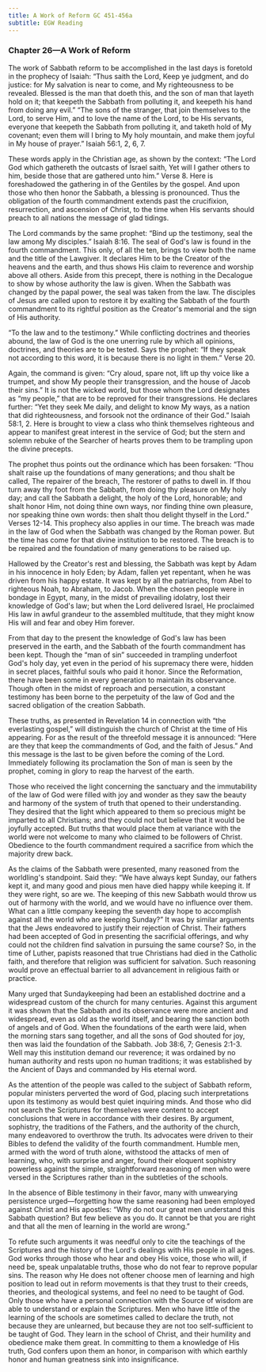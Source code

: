 ```yaml
---
title: A Work of Reform GC 451-456a
subtitle: EGW Reading
---
```


### Chapter 26—A Work of Reform

The work of Sabbath reform to be accomplished in the last days is foretold in the prophecy of Isaiah: “Thus saith the Lord, Keep ye judgment, and do justice: for My salvation is near to come, and My righteousness to be revealed. Blessed is the man that doeth this, and the son of man that layeth hold on it; that keepeth the Sabbath from polluting it, and keepeth his hand from doing any evil.” “The sons of the stranger, that join themselves to the Lord, to serve Him, and to love the name of the Lord, to be His servants, everyone that keepeth the Sabbath from polluting it, and taketh hold of My covenant; even them will I bring to My holy mountain, and make them joyful in My house of prayer.” Isaiah 56:1, 2, 6, 7.

These words apply in the Christian age, as shown by the context: “The Lord God which gathereth the outcasts of Israel saith, Yet will I gather others to him, beside those that are gathered unto him.” Verse 8. Here is foreshadowed the gathering in of the Gentiles by the gospel. And upon those who then honor the Sabbath, a blessing is pronounced. Thus the obligation of the fourth commandment extends past the crucifixion, resurrection, and ascension of Christ, to the time when His servants should preach to all nations the message of glad tidings.

The Lord commands by the same prophet: “Bind up the testimony, seal the law among My disciples.” Isaiah 8:16. The seal of God's law is found in the fourth commandment. This only, of all the ten, brings to view both the name and the title of the Lawgiver. It declares Him to be the Creator of the heavens and the earth, and thus shows His claim to reverence and worship above all others. Aside from this precept, there is nothing in the Decalogue to show by whose authority the law is given. When the Sabbath was changed by the papal power, the seal was taken from the law. The disciples of Jesus are called upon to restore it by exalting the Sabbath of the fourth commandment to its rightful position as the Creator's memorial and the sign of His authority.

“To the law and to the testimony.” While conflicting doctrines and theories abound, the law of God is the one unerring rule by which all opinions, doctrines, and theories are to be tested. Says the prophet: “If they speak not according to this word, it is because there is no light in them.” Verse 20.

Again, the command is given: “Cry aloud, spare not, lift up thy voice like a trumpet, and show My people their transgression, and the house of Jacob their sins.” It is not the wicked world, but those whom the Lord designates as “my people,” that are to be reproved for their transgressions. He declares further: “Yet they seek Me daily, and delight to know My ways, as a nation that did righteousness, and forsook not the ordinance of their God.” Isaiah 58:1, 2. Here is brought to view a class who think themselves righteous and appear to manifest great interest in the service of God; but the stern and solemn rebuke of the Searcher of hearts proves them to be trampling upon the divine precepts.

The prophet thus points out the ordinance which has been forsaken: “Thou shalt raise up the foundations of many generations; and thou shalt be called, The repairer of the breach, The restorer of paths to dwell in. If thou turn away thy foot from the Sabbath, from doing thy pleasure on My holy day; and call the Sabbath a delight, the holy of the Lord, honorable; and shalt honor Him, not doing thine own ways, nor finding thine own pleasure, nor speaking thine own words: then shalt thou delight thyself in the Lord.” Verses 12-14. This prophecy also applies in our time. The breach was made in the law of God when the Sabbath was changed by the Roman power. But the time has come for that divine institution to be restored. The breach is to be repaired and the foundation of many generations to be raised up.

Hallowed by the Creator's rest and blessing, the Sabbath was kept by Adam in his innocence in holy Eden; by Adam, fallen yet repentant, when he was driven from his happy estate. It was kept by all the patriarchs, from Abel to righteous Noah, to Abraham, to Jacob. When the chosen people were in bondage in Egypt, many, in the midst of prevailing idolatry, lost their knowledge of God's law; but when the Lord delivered Israel, He proclaimed His law in awful grandeur to the assembled multitude, that they might know His will and fear and obey Him forever.

From that day to the present the knowledge of God's law has been preserved in the earth, and the Sabbath of the fourth commandment has been kept. Though the “man of sin” succeeded in trampling underfoot God's holy day, yet even in the period of his supremacy there were, hidden in secret places, faithful souls who paid it honor. Since the Reformation, there have been some in every generation to maintain its observance. Though often in the midst of reproach and persecution, a constant testimony has been borne to the perpetuity of the law of God and the sacred obligation of the creation Sabbath.

These truths, as presented in Revelation 14 in connection with “the everlasting gospel,” will distinguish the church of Christ at the time of His appearing. For as the result of the threefold message it is announced: “Here are they that keep the commandments of God, and the faith of Jesus.” And this message is the last to be given before the coming of the Lord. Immediately following its proclamation the Son of man is seen by the prophet, coming in glory to reap the harvest of the earth.

Those who received the light concerning the sanctuary and the immutability of the law of God were filled with joy and wonder as they saw the beauty and harmony of the system of truth that opened to their understanding. They desired that the light which appeared to them so precious might be imparted to all Christians; and they could not but believe that it would be joyfully accepted. But truths that would place them at variance with the world were not welcome to many who claimed to be followers of Christ. Obedience to the fourth commandment required a sacrifice from which the majority drew back.

As the claims of the Sabbath were presented, many reasoned from the worldling's standpoint. Said they: “We have always kept Sunday, our fathers kept it, and many good and pious men have died happy while keeping it. If they were right, so are we. The keeping of this new Sabbath would throw us out of harmony with the world, and we would have no influence over them. What can a little company keeping the seventh day hope to accomplish against all the world who are keeping Sunday?” It was by similar arguments that the Jews endeavored to justify their rejection of Christ. Their fathers had been accepted of God in presenting the sacrificial offerings, and why could not the children find salvation in pursuing the same course? So, in the time of Luther, papists reasoned that true Christians had died in the Catholic faith, and therefore that religion was sufficient for salvation. Such reasoning would prove an effectual barrier to all advancement in religious faith or practice.

Many urged that Sundaykeeping had been an established doctrine and a widespread custom of the church for many centuries. Against this argument it was shown that the Sabbath and its observance were more ancient and widespread, even as old as the world itself, and bearing the sanction both of angels and of God. When the foundations of the earth were laid, when the morning stars sang together, and all the sons of God shouted for joy, then was laid the foundation of the Sabbath. Job 38:6, 7; Genesis 2:1-3. Well may this institution demand our reverence; it was ordained by no human authority and rests upon no human traditions; it was established by the Ancient of Days and commanded by His eternal word.

As the attention of the people was called to the subject of Sabbath reform, popular ministers perverted the word of God, placing such interpretations upon its testimony as would best quiet inquiring minds. And those who did not search the Scriptures for themselves were content to accept conclusions that were in accordance with their desires. By argument, sophistry, the traditions of the Fathers, and the authority of the church, many endeavored to overthrow the truth. Its advocates were driven to their Bibles to defend the validity of the fourth commandment. Humble men, armed with the word of truth alone, withstood the attacks of men of learning, who, with surprise and anger, found their eloquent sophistry powerless against the simple, straightforward reasoning of men who were versed in the Scriptures rather than in the subtleties of the schools.

In the absence of Bible testimony in their favor, many with unwearying persistence urged—forgetting how the same reasoning had been employed against Christ and His apostles: “Why do not our great men understand this Sabbath question? But few believe as you do. It cannot be that you are right and that all the men of learning in the world are wrong.”

To refute such arguments it was needful only to cite the teachings of the Scriptures and the history of the Lord's dealings with His people in all ages. God works through those who hear and obey His voice, those who will, if need be, speak unpalatable truths, those who do not fear to reprove popular sins. The reason why He does not oftener choose men of learning and high position to lead out in reform movements is that they trust to their creeds, theories, and theological systems, and feel no need to be taught of God. Only those who have a personal connection with the Source of wisdom are able to understand or explain the Scriptures. Men who have little of the learning of the schools are sometimes called to declare the truth, not because they are unlearned, but because they are not too self-sufficient to be taught of God. They learn in the school of Christ, and their humility and obedience make them great. In committing to them a knowledge of His truth, God confers upon them an honor, in comparison with which earthly honor and human greatness sink into insignificance.
